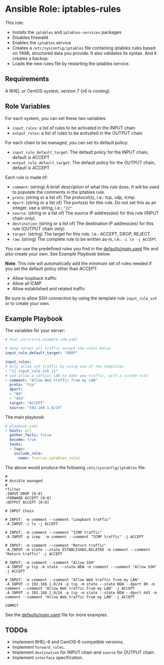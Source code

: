 Ansible Role: iptables-rules
=======

This role:
* Installs the `iptables` and `iptables-services` packages
* Disables firewalld
* Enables the `iptables` service
* Creates a `/etc/sysconfig/iptables` file containing iptables rules based on YAML structured data you provide. It also validates its syntax. And it creates a backup.
* Loads the new rules file by restarting the iptables service.

Requirements
------------
A RHEL or CentOS system, version 7 (v6 is coming).


Role Variables
--------------

For each system, you can set these two variables:
* `input_rules`: a list of rules to be activated in the INPUT chain
* `output_rules`: a list of rules to be activated in the OUTPUT chain

For each chain to be managed, you can set its default policy:
* `input_rule_default_target`: The default policy for the INPUT chain, default is ACCEPT
* `output_rule_default_target`: The default policy for the OUTPUT chain, default is ACCEPT

Each rule is made of:
* `comment`: (string) A brief description of what this rule does. It will be used to populate the comments in the iptables rule.
* `proto`: (string or a list of) The protocol(s), i.e.: tcp, udp, icmp.
* `dport`: (string or a list of) The ports(s) for this rule. Do not set this as an integer, use a string, i.e.: `"22"`
* `source`: (string or a list of) The source IP address(es) for this rule (INPUT chain only).
* `destination`: (string or a list of) The destination IP address(es) for this rule (OUTPUT chain only).
* `target`: (string) The target for this rule, i.e.: ACCEPT, DROP, REJECT
* `raw`: (string) The complete rule to be written as-is, i.e.: `-i lo -j ACCEPT`. 

You can use the predefined rules you find in the [defaults/main.yaml](defaults/main.yaml) file and also create your own. See Example Playbook below.

**Note**: This role will automatically add the minimum set of rules needed if you set the default policy other than ACCEPT:
* Allow loopback traffic
* Allow all ICMP
* Allow established and related traffic

Be sure to allow SSH connection by using the template rule `input_rule_ssh` or to create your own.

Example Playbook
----------------

The variables for your server:
```yaml
# host_vars/srv1.example.com.yaml

# Deny (drop) all traffic except the rules below
input_rule_default_target: "DROP"

input_rules:
# Only allow ssh traffic by using one of the templates
- "{{ input_rule_ssh }}"
# and allow a certain LAN to make www traffic, with a custom rule
- comment: "Allow Web traffic from my LAN"
  proto: "tcp"
  dport:
  - "80"
  - "443"
  target: "ACCEPT"
  source: "192.168.1.0/24"
```

The main playbook:
```yaml
# playbook.yaml
- hosts: all
  gather_facts: false
  become: true
  tasks:
  - tags:
    include_role:
      name: fcarrus.iptables_rules
```

The above would produce the following `/etc/sysconfig/iptables` file:
```
#
# Ansible managed
#
*filter
:INPUT DROP [0:0]
:FORWARD ACCEPT [0:0]
:OUTPUT ACCEPT [0:0]

# INPUT Chain

# INPUT: -m comment --comment "Loopback traffic"
-A INPUT -i lo -j ACCEPT

# INPUT: -m comment --comment "ICMP traffic"
-A INPUT -p icmp  -m comment --comment "ICMP traffic" -j ACCEPT

# INPUT: -m comment --comment "Return traffic"
-A INPUT -m state --state ESTABLISHED,RELATED -m comment --comment "Return traffic" -j ACCEPT

# INPUT: -m comment --comment "Allow SSH"
-A INPUT -p tcp -m state --state NEW -m comment --comment "Allow SSH" -j ACCEPT

# INPUT: -m comment --comment "Allow Web traffic from my LAN"
-A INPUT -s 192.168.1.0/24 -p tcp -m state --state NEW --dport 80 -m comment --comment "Allow Web traffic from my LAN" -j ACCEPT
-A INPUT -s 192.168.1.0/24 -p tcp -m state --state NEW --dport 443 -m comment --comment "Allow Web traffic from my LAN" -j ACCEPT

COMMIT
```

See the [defaults/main.yaml](defaults/main.yaml) file for more examples.


TODOs
-----
* Implement RHEL-6 and CentOS-6 compatible versions.
* Implement `forward_rules`.
* Implement `destination` for INPUT chain and `source` for OUTPUT chain.
* Implement `interface` specification.
